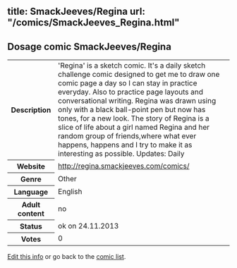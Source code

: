 title: SmackJeeves/Regina
url: "/comics/SmackJeeves_Regina.html"
---
Dosage comic SmackJeeves/Regina
-----------------------------------------

<p id="msg"></p>
<script type="text/javascript">
if (window.location.search === '?edit_info_mail=sent_ok') {
  var elem = document.getElementById("msg");
  elem.innerHTML = 'Edited information sucessfully sent for review, which is usually done daily. Thanks!';
  elem.className = 'ok';
}
</script>
<table class="comicinfo">
<tr>
<th>Description</th><td>'Regina' is a sketch comic. It's a daily sketch challenge comic designed to get me to draw one comic page a day so I can stay in practice everyday. Also to practice page layouts and conversational writing. Regina was drawn using only with a black ball-point pen but now has tones, for a new look. The story of Regina is a slice of life about a girl named Regina and her random group of friends,where what ever happens, happens and I try to make it as interesting as possible. Updates: Daily</td>
</tr>
<tr>
<th>Website</th><td><a href="http://regina.smackjeeves.com/comics/">http://regina.smackjeeves.com/comics/</a></td>
</tr>
<tr>
<th>Genre</th><td>Other</td>
</tr>
<tr>
<th>Language</th><td>English</td>
</tr>
<tr>
<th>Adult content</th><td>no</td>
</tr>
<tr>
<th>Status</th><td>ok on 24.11.2013</td>
</tr>
<tr>
<th>Votes</th><td>0</td>
</tr>
</table>

[Edit this info](SmackJeeves_Regina_edit.html) or go back to the [comic list](../comic-index.html).
